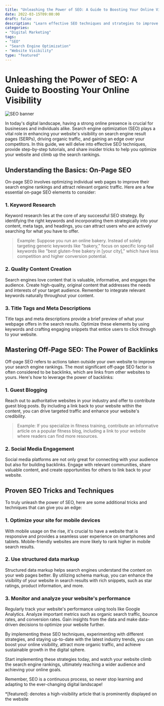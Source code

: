 ```yaml
--- 
title: "Unleashing the Power of SEO: A Guide to Boosting Your Online Visibility"
date: 2022-03-15T09:00:00
draft: false
description: "Learn effective SEO techniques and strategies to improve your website's search engine rankings and increase organic traffic."
categories: 
- "Digital Marketing"
tags: 
- "SEO"
- "Search Engine Optimization"
- "Website Visibility"
type: "featured"
--- 
```


# Unleashing the Power of SEO: A Guide to Boosting Your Online Visibility

![SEO banner](image-url-goes-here)

In today's digital landscape, having a strong online presence is crucial for businesses and individuals alike. Search engine optimization (SEO) plays a vital role in enhancing your website's visibility on search engine result pages (SERPs), driving organic traffic, and gaining an edge over your competitors. In this guide, we will delve into effective SEO techniques, provide step-by-step tutorials, and share insider tricks to help you optimize your website and climb up the search rankings.

## Understanding the Basics: On-Page SEO

On-page SEO involves optimizing individual web pages to improve their search engine rankings and attract relevant organic traffic. Here are a few essential on-page SEO elements to consider:

### 1. Keyword Research

Keyword research lies at the core of any successful SEO strategy. By identifying the right keywords and incorporating them strategically into your content, meta tags, and headings, you can attract users who are actively searching for what you have to offer.

> Example: Suppose you run an online bakery. Instead of solely targeting generic keywords like "bakery," focus on specific long-tail keywords like "best gluten-free bakery in [your city]," which have less competition and higher conversion potential.

### 2. Quality Content Creation

Search engines love content that is valuable, informative, and engages the audience. Create high-quality, original content that addresses the needs and interests of your target audience. Remember to integrate relevant keywords naturally throughout your content.

### 3. Title Tags and Meta Descriptions

Title tags and meta descriptions provide a brief preview of what your webpage offers in the search results. Optimize these elements by using keywords and crafting engaging snippets that entice users to click through to your website.

## Mastering Off-Page SEO: The Power of Backlinks

Off-page SEO refers to actions taken outside your own website to improve your search engine rankings. The most significant off-page SEO factor is often considered to be backlinks, which are links from other websites to yours. Here's how to leverage the power of backlinks:

### 1. Guest Blogging

Reach out to authoritative websites in your industry and offer to contribute guest blog posts. By including a link back to your website within the content, you can drive targeted traffic and enhance your website's credibility.

> Example: If you specialize in fitness training, contribute an informative article on a popular fitness blog, including a link to your website where readers can find more resources.

### 2. Social Media Engagement

Social media platforms are not only great for connecting with your audience but also for building backlinks. Engage with relevant communities, share valuable content, and create opportunities for others to link back to your website.

## Proven SEO Tricks and Techniques

To truly unleash the power of SEO, here are some additional tricks and techniques that can give you an edge:

### 1. Optimize your site for mobile devices

With mobile usage on the rise, it's crucial to have a website that is responsive and provides a seamless user experience on smartphones and tablets. Mobile-friendly websites are more likely to rank higher in mobile search results.

### 2. Use structured data markup

Structured data markup helps search engines understand the content on your web pages better. By utilizing schema markup, you can enhance the visibility of your website in search results with rich snippets, such as star ratings, product information, and more.

### 3. Monitor and analyze your website's performance

Regularly track your website's performance using tools like Google Analytics. Analyze important metrics such as organic search traffic, bounce rates, and conversion rates. Gain insights from the data and make data-driven decisions to optimize your website further.

By implementing these SEO techniques, experimenting with different strategies, and staying up-to-date with the latest industry trends, you can boost your online visibility, attract more organic traffic, and achieve sustainable growth in the digital sphere.

Start implementing these strategies today, and watch your website climb the search engine rankings, ultimately reaching a wider audience and achieving your online goals.

Remember, SEO is a continuous process, so never stop learning and adapting to the ever-changing digital landscape!

*[featured]: denotes a high-visibility article that is prominently displayed on the website
